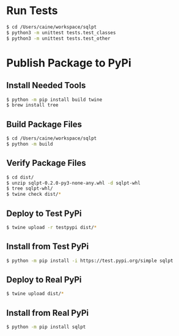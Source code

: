 # Run Tests

```bash
$ cd /Users/caine/workspace/sqlpt
$ python3 -m unittest tests.test_classes
$ python3 -m unittest tests.test_other
```


# Publish Package to PyPi

## Install Needed Tools
```bash
$ python -m pip install build twine
$ brew install tree
```

## Build Package Files
```bash
$ cd /Users/caine/workspace/sqlpt
$ python -m build
```

## Verify Package Files
```bash
$ cd dist/
$ unzip sqlpt-0.2.0-py3-none-any.whl -d sqlpt-whl
$ tree sqlpt-whl/
$ twine check dist/*
```

## Deploy to Test PyPi
```bash
$ twine upload -r testpypi dist/*
```

## Install from Test PyPi
```bash
$ python -m pip install -i https://test.pypi.org/simple sqlpt
```

## Deploy to Real PyPi
```bash
$ twine upload dist/*
```

## Install from Real PyPi
```bash
$ python -m pip install sqlpt
```
